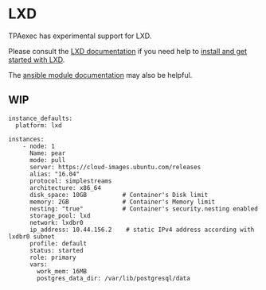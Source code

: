 # LXD

TPAexec has experimental support for LXD.

Please consult the
[LXD documentation](https://linuxcontainers.org/lxd/) if you need help
to
[install and get started with LXD](https://linuxcontainers.org/lxd/getting-started-cli/).

The [ansible module documentation](https://docs.ansible.com/ansible/latest/modules/lxd_container_module.html)
may also be helpful.

## WIP

```
instance_defaults:
  platform: lxd

instances:
    - node: 1
      Name: pear
      mode: pull
      server: https://cloud-images.ubuntu.com/releases
      alias: "16.04"
      protocol: simplestreams
      architecture: x86_64
      disk_space: 10GB          # Container's Disk limit
      memory: 2GB               # Container's Memory limit
      nesting: "true"           # Container's security.nesting enabled
      storage_pool: lxd
      network: lxdbr0
      ip_address: 10.44.156.2    # static IPv4 address according with lxdbr0 subnet
      profile: default
      status: started
      role: primary
      vars:
        work_mem: 16MB
        postgres_data_dir: /var/lib/postgresql/data
```
